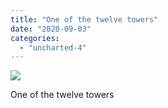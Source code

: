 ```yaml
---
title: "One of the twelve towers"
date: "2020-09-03"
categories: 
  - "uncharted-4"
---
```


[![](images/Uncharted™-4_-A-Thiefs-End_20200125194651.jpg)](http://davidpeach.co.uk/wp-content/uploads/2020/09/Uncharted™-4_-A-Thiefs-End_20200125194651.jpg)

One of the twelve towers
